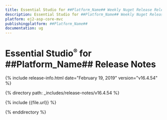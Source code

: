 ```yaml
---
title: Essential Studio for ##Platform_Name## Weekly Nuget Release Release Notes  
description: Essential Studio for ##Platform_Name## Weekly Nuget Release Release Notes  
platform: ej2-asp-core-mvc
publishingplatform: ##Platform_Name##
documentation: ug
---
```


# Essential Studio<sup style="font-size:70%">&reg;</sup> for  ##Platform_Name##  Release Notes  

{% include release-info.html date="February 19, 2019"   version="v16.4.54"  %} 

{% directory path: _includes/release-notes/v16.4.54 %}

{% include {{file.url}} %}

{% enddirectory %}
